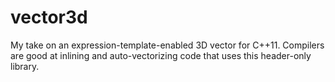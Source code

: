 vector3d
========

My take on an expression-template-enabled 3D vector for C++11.
Compilers are good at inlining and auto-vectorizing code that
uses this header-only library.
